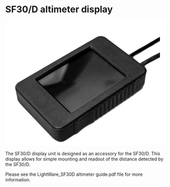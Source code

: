 # SF30/D altimeter display

![Screenshot](image.png)

The SF30/D display unit is designed as an accessory for the SF30/D. This display allows for simple mounting and
readout of the distance detected by the SF30/D.

Please see the LightWare_SF30D altimeter guide.pdf file for more information.